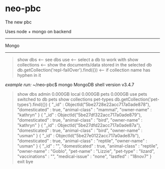 # neo-pbc
The new pbc

Uses node + mongo on backend

***********
Mongo
***********
> show dbs   <-- see dbs
> use <db name>   <-- select a db to work with
> show collections   <-- show the documents/data stored in the selected db
> db.getCollection('repl-failOver').find({})     <-- if collection name has hyphen in it

*example run:*
~/neo-pbc$ mongo
MongoDB shell version v3.4.7
> show dbs
admin  0.000GB
local  0.000GB
pets   0.000GB
> use pets
switched to db pets
> show collections
pet-types
> db.getCollection('pet-types').find({}) 
{ "_id" : ObjectId("5be2728e22acc717a0ade878"), "domesticated" : true, "animal-class" : "mammal", "owner-name" : "kathryn" }
{ "_id" : ObjectId("5be27df322acc717a0ade879"), "domesticated" : true, "animal-class" : "bird", "owner-name" : "kathryn" }
{ "_id" : ObjectId("5be27dfd22acc717a0ade87a"), "domesticated" : true, "animal-class" : "bird", "owner-name" : "usman" }
{ "_id" : ObjectId("5be27e0122acc717a0ade87b"), "domesticated" : true, "animal-class" : "reptile", "owner-name" : "usman" }
{ "_id" : "", "domesticated" : true, "animal-class" : "reptile", "owner-name" : "Goblo", "pet-name" : "Lizzie", "pet-type" : "lizard", "vaccinations" : "", "medical-issue" : "none", "lastfed" : "18nov7" }
> exit
bye

